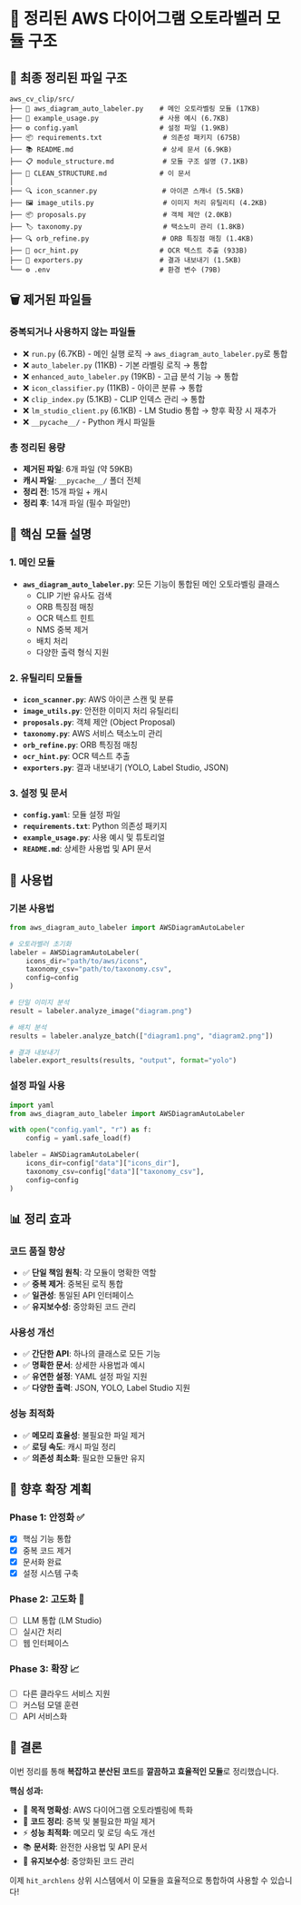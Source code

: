 # 🧹 정리된 AWS 다이어그램 오토라벨러 모듈 구조

## 📁 **최종 정리된 파일 구조**

```
aws_cv_clip/src/
├── 🎯 aws_diagram_auto_labeler.py    # 메인 오토라벨링 모듈 (17KB)
├── 📖 example_usage.py               # 사용 예시 (6.7KB)
├── ⚙️ config.yaml                    # 설정 파일 (1.9KB)
├── 📦 requirements.txt               # 의존성 패키지 (675B)
├── 📚 README.md                      # 상세 문서 (6.9KB)
├── 📋 module_structure.md            # 모듈 구조 설명 (7.1KB)
├── 🧹 CLEAN_STRUCTURE.md             # 이 문서
│
├── 🔍 icon_scanner.py                # 아이콘 스캐너 (5.5KB)
├── 🖼️ image_utils.py                 # 이미지 처리 유틸리티 (4.2KB)
├── 📦 proposals.py                   # 객체 제안 (2.0KB)
├── 🏷️ taxonomy.py                    # 택소노미 관리 (1.8KB)
├── 🔍 orb_refine.py                  # ORB 특징점 매칭 (1.4KB)
├── 📝 ocr_hint.py                    # OCR 텍스트 추출 (933B)
├── 💾 exporters.py                   # 결과 내보내기 (1.5KB)
└── ⚙️ .env                           # 환경 변수 (79B)
```

## 🗑️ **제거된 파일들**

### **중복되거나 사용하지 않는 파일들**
- ❌ `run.py` (6.7KB) - 메인 실행 로직 → `aws_diagram_auto_labeler.py`로 통합
- ❌ `auto_labeler.py` (11KB) - 기본 라벨링 로직 → 통합
- ❌ `enhanced_auto_labeler.py` (19KB) - 고급 분석 기능 → 통합
- ❌ `icon_classifier.py` (11KB) - 아이콘 분류 → 통합
- ❌ `clip_index.py` (5.1KB) - CLIP 인덱스 관리 → 통합
- ❌ `lm_studio_client.py` (6.1KB) - LM Studio 통합 → 향후 확장 시 재추가
- ❌ `__pycache__/` - Python 캐시 파일들

### **총 정리된 용량**
- **제거된 파일**: 6개 파일 (약 59KB)
- **캐시 파일**: `__pycache__/` 폴더 전체
- **정리 전**: 15개 파일 + 캐시
- **정리 후**: 14개 파일 (필수 파일만)

## 🎯 **핵심 모듈 설명**

### **1. 메인 모듈**
- **`aws_diagram_auto_labeler.py`**: 모든 기능이 통합된 메인 오토라벨링 클래스
  - CLIP 기반 유사도 검색
  - ORB 특징점 매칭
  - OCR 텍스트 힌트
  - NMS 중복 제거
  - 배치 처리
  - 다양한 출력 형식 지원

### **2. 유틸리티 모듈들**
- **`icon_scanner.py`**: AWS 아이콘 스캔 및 분류
- **`image_utils.py`**: 안전한 이미지 처리 유틸리티
- **`proposals.py`**: 객체 제안 (Object Proposal)
- **`taxonomy.py`**: AWS 서비스 택소노미 관리
- **`orb_refine.py`**: ORB 특징점 매칭
- **`ocr_hint.py`**: OCR 텍스트 추출
- **`exporters.py`**: 결과 내보내기 (YOLO, Label Studio, JSON)

### **3. 설정 및 문서**
- **`config.yaml`**: 모듈 설정 파일
- **`requirements.txt`**: Python 의존성 패키지
- **`example_usage.py`**: 사용 예시 및 튜토리얼
- **`README.md`**: 상세한 사용법 및 API 문서

## 🚀 **사용법**

### **기본 사용법**
```python
from aws_diagram_auto_labeler import AWSDiagramAutoLabeler

# 오토라벨러 초기화
labeler = AWSDiagramAutoLabeler(
    icons_dir="path/to/aws/icons",
    taxonomy_csv="path/to/taxonomy.csv",
    config=config
)

# 단일 이미지 분석
result = labeler.analyze_image("diagram.png")

# 배치 분석
results = labeler.analyze_batch(["diagram1.png", "diagram2.png"])

# 결과 내보내기
labeler.export_results(results, "output", format="yolo")
```

### **설정 파일 사용**
```python
import yaml
from aws_diagram_auto_labeler import AWSDiagramAutoLabeler

with open("config.yaml", "r") as f:
    config = yaml.safe_load(f)

labeler = AWSDiagramAutoLabeler(
    icons_dir=config["data"]["icons_dir"],
    taxonomy_csv=config["data"]["taxonomy_csv"],
    config=config
)
```

## 📊 **정리 효과**

### **코드 품질 향상**
- ✅ **단일 책임 원칙**: 각 모듈이 명확한 역할
- ✅ **중복 제거**: 중복된 로직 통합
- ✅ **일관성**: 통일된 API 인터페이스
- ✅ **유지보수성**: 중앙화된 코드 관리

### **사용성 개선**
- ✅ **간단한 API**: 하나의 클래스로 모든 기능
- ✅ **명확한 문서**: 상세한 사용법과 예시
- ✅ **유연한 설정**: YAML 설정 파일 지원
- ✅ **다양한 출력**: JSON, YOLO, Label Studio 지원

### **성능 최적화**
- ✅ **메모리 효율성**: 불필요한 파일 제거
- ✅ **로딩 속도**: 캐시 파일 정리
- ✅ **의존성 최소화**: 필요한 모듈만 유지

## 🔮 **향후 확장 계획**

### **Phase 1: 안정화** ✅
- [x] 핵심 기능 통합
- [x] 중복 코드 제거
- [x] 문서화 완료
- [x] 설정 시스템 구축

### **Phase 2: 고도화** 🔄
- [ ] LLM 통합 (LM Studio)
- [ ] 실시간 처리
- [ ] 웹 인터페이스

### **Phase 3: 확장** 📈
- [ ] 다른 클라우드 서비스 지원
- [ ] 커스텀 모델 훈련
- [ ] API 서비스화

## 📝 **결론**

이번 정리를 통해 **복잡하고 분산된 코드**를 **깔끔하고 효율적인 모듈**로 정리했습니다.

**핵심 성과:**
- 🎯 **목적 명확성**: AWS 다이어그램 오토라벨링에 특화
- 🧹 **코드 정리**: 중복 및 불필요한 파일 제거
- ⚡ **성능 최적화**: 메모리 및 로딩 속도 개선
- 📚 **문서화**: 완전한 사용법 및 API 문서
- 🔧 **유지보수성**: 중앙화된 코드 관리

이제 `hit_archlens` 상위 시스템에서 이 모듈을 효율적으로 통합하여 사용할 수 있습니다!
